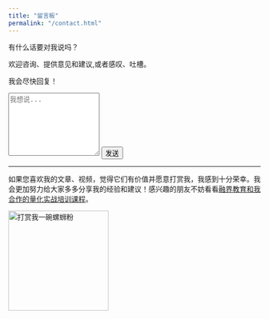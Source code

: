 ```yaml
---
title: "留言板"
permalink: "/contact.html"
---
```


有什么话要对我说吗？

欢迎咨询、提供意见和建议,或者感叹、吐槽。

我会尽快回复！

<form action="https://formspree.io/{{site.email}}" method="POST">  
<!-- <div class="form-group row">
<div class="col-md-6">
<input class="form-control" type="text" name="name" placeholder="Name*" required>
</div>
<div class="col-md-6">
<input class="form-control" type="email" name="_replyto" placeholder="E-mail Address*" required>
</div>
</div> -->
<textarea rows="8" class="form-control mb-3" name="message" placeholder="我想说..." required></textarea>    
<input class="btn btn-success" type="submit" value="发送">
</form>

---

如果您喜欢我的文章、视频，觉得它们有价值并愿意打赏我，我感到十分荣幸。我会更加努力给大家多多分享我的经验和建议！感兴趣的朋友不妨看看[融界教育和我合作的量化实战培训课程](https://www.7hcn.com//cultivate/157-1.html)。

<div class="justify-align-center">
    <img alt="打赏我一碗螺蛳粉" src="{{site.baseurl}}/assets/images/zhifubao.jpg"  height="200" width="200">
</div>
